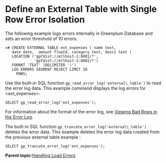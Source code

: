 # Define an External Table with Single Row Error Isolation 

The following example logs errors internally in Greenplum Database and sets an error threshold of 10 errors.

```
=# CREATE EXTERNAL TABLE ext_expenses ( name text, 
   date date,  amount float4, category text, desc1 text ) 
   LOCATION ('gpfdist://etlhost-1:8081/*', 
             'gpfdist://etlhost-2:8082/*')
   FORMAT 'TEXT' (DELIMITER '|')
   LOG ERRORS SEGMENT REJECT LIMIT 10 
     ROWS;
```

Use the built-in SQL function `gp_read_error_log('external\_table')` to read the error log data. This example command displays the log errors for <ext\_expenses\>:

```
SELECT gp_read_error_log('ext_expenses');
```

For information about the format of the error log, see [Viewing Bad Rows in the Error Log](g-viewing-bad-rows-in-the-error-table-or-error-log.html).

The built-in SQL function `gp_truncate_error_log('external\_table')` deletes the error data. This example deletes the error log data created from the previous external table example :

```
SELECT gp_truncate_error_log('ext_expenses'); 
```

**Parent topic:**[Handling Load Errors](../../load/topics/g-handling-load-errors.html)

